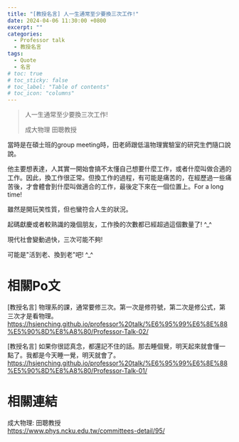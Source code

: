 ```yaml
---
title: "[教授名言] 人一生通常至少要換三次工作!"
date: 2024-04-06 11:30:00 +0800
excerpt: ""
categories: 
  - Professor talk
  - 教授名言
tags:
  - Quote
  - 名言
# toc: true
# toc_sticky: false
# toc_label: "Table of contents"
# toc_icon: "columns"
---
```


> 人一生通常至少要換三次工作!
>
> 成大物理 田聰教授

當時是在碩士班的group meeting時，田老師跟低溫物理實驗室的研究生們隨口說說。

他主要想表達，人其實一開始會搞不太懂自己想要什麼工作，或者什麼叫做合適的工作。因此，換工作很正常。但換工作的過程，有可能是痛苦的，在經歷過一些痛苦後，才會體會到什麼叫做適合的工作，最後定下來在一個位置上。For a long time!

雖然是開玩笑性質，但也蠻符合人生的狀況。

起碼獻慶或者較熟識的幾個朋友，工作換的次數都已經超過這個數量了! ^_^

現代社會變動過快，三次可能不夠!

可能是"活到老、換到老"吧! ^_^

# 相關Po文

[教授名言] 物理系的課，通常要修三次。第一次是修符號，第二次是修公式，第三次才是看物理。  
<https://hsienching.github.io/professor%20talk/%E6%95%99%E6%8E%88%E5%90%8D%E8%A8%80/Professor-Talk-02/>

[教授名言] 如果你很認真念，都還記不住的話。那去睡個覺，明天起來就會懂一點了。我都是今天睡一覺，明天就會了。  
<https://hsienching.github.io/professor%20talk/%E6%95%99%E6%8E%88%E5%90%8D%E8%A8%80/Professor-Talk-01/>

# 相關連結

成大物理: 田聰教授  
<https://www.phys.ncku.edu.tw/committees-detail/95/>  
